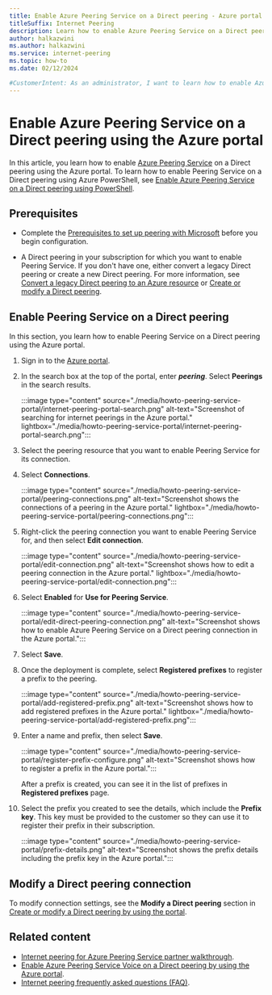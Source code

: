 ```yaml
---
title: Enable Azure Peering Service on a Direct peering - Azure portal
titleSuffix: Internet Peering
description: Learn how to enable Azure Peering Service on a Direct peering using the Azure portal.
author: halkazwini
ms.author: halkazwini
ms.service: internet-peering
ms.topic: how-to
ms.date: 02/12/2024

#CustomerIntent: As an administrator, I want to learn how to enable Azure Peering Service on a Direct peering using the Azure portal so I can manage my Direct peerings.
---
```


# Enable Azure Peering Service on a Direct peering using the Azure portal

In this article, you learn how to enable [Azure Peering Service](../peering-service/about.md) on a Direct peering using the Azure portal. To learn how to enable Peering Service on a Direct peering using Azure PowerShell, see [Enable Azure Peering Service on a Direct peering using PowerShell](howto-peering-service-powershell.md).

## Prerequisites

- Complete the [Prerequisites to set up peering with Microsoft](prerequisites.md) before you begin configuration.

- A Direct peering in your subscription for which you want to enable Peering Service. If you don't have one, either convert a legacy Direct peering or create a new Direct peering. For more information, see [Convert a legacy Direct peering to an Azure resource](howto-legacy-direct-portal.md) or [Create or modify a Direct peering](howto-direct-portal.md).

## Enable Peering Service on a Direct peering

In this section, you learn how to enable Peering Service on a Direct peering using the Azure portal.

1. Sign in to the [Azure portal](https://portal.azure.com).

1. In the search box at the top of the portal, enter ***peering***. Select **Peerings** in the search results.

    :::image type="content" source="./media/howto-peering-service-portal/internet-peering-portal-search.png" alt-text="Screenshot of searching for internet peerings in the Azure portal." lightbox="./media/howto-peering-service-portal/internet-peering-portal-search.png":::

1. Select the peering resource that you want to enable Peering Service for its connection.

1. Select **Connections**.

    :::image type="content" source="./media/howto-peering-service-portal/peering-connections.png" alt-text="Screenshot shows the connections of a peering in the Azure portal." lightbox="./media/howto-peering-service-portal/peering-connections.png":::

1. Right-click the peering connection you want to enable Peering Service for, and then select **Edit connection**.

    :::image type="content" source="./media/howto-peering-service-portal/edit-connection.png" alt-text="Screenshot shows how to edit a peering connection in the Azure portal." lightbox="./media/howto-peering-service-portal/edit-connection.png":::

1. Select **Enabled** for **Use for Peering Service**.

    :::image type="content" source="./media/howto-peering-service-portal/edit-direct-peering-connection.png" alt-text="Screenshot shows how to enable Azure Peering Service on a Direct peering connection in the Azure portal.":::

1. Select **Save**.

1. Once the deployment is complete, select **Registered prefixes** to register a prefix to the peering.

    :::image type="content" source="./media/howto-peering-service-portal/add-registered-prefix.png" alt-text="Screenshot shows how to add registered prefixes in the Azure portal." lightbox="./media/howto-peering-service-portal/add-registered-prefix.png":::

1. Enter a name and prefix, then select **Save**.

    :::image type="content" source="./media/howto-peering-service-portal/register-prefix-configure.png" alt-text="Screenshot shows how to register a prefix in the Azure portal.":::
   
    After a prefix is created, you can see it in the list of prefixes in **Registered prefixes** page.

1. Select the prefix you created to see the details, which include the **Prefix key**. This key must be provided to the customer so they can use it to register their prefix in their subscription.

    :::image type="content" source="./media/howto-peering-service-portal/prefix-details.png" alt-text="Screenshot shows the prefix details including the prefix key in the Azure portal.":::

## Modify a Direct peering connection

To modify connection settings, see the **Modify a Direct peering** section in [Create or modify a Direct peering by using the portal](howto-direct-portal.md).

## Related content

- [Internet peering for Azure Peering Service partner walkthrough](walkthrough-peering-service-all.md).
- [Enable Azure Peering Service Voice on a Direct peering by using the Azure portal](howto-peering-service-voice-portal.md).
- [Internet peering frequently asked questions (FAQ)](faqs.md).